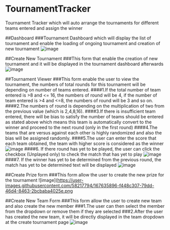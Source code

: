 # TournamentTracker
Tournament Tracker which will auto arrange the tournaments for different teams entered and assign the winner

##Dashboard
###Tournament Dashboard which will display the list of tournament and enable the loading of ongoing tournament and creation of new tournament
![image](https://user-images.githubusercontent.com/58217794/167633885-7efa630c-5d38-4714-af50-961a73ecd13a.png)

##Create New Tournament
###This form that enable the creation of new tournament and it will be displayed in the tournament dashboard afterwards
![image](https://user-images.githubusercontent.com/58217794/167634219-091cc56c-d7d9-4521-ab14-ec0e1b4c7c6c.png)

##Tournament Viewer
###This form enable the user to view the tournament, the numbers of total rounds for this tournament will be depending on number of teams entered.
####1.If the total number of team entered is >8 and <= 16, the numbers of round will be 4, if the number of team entered is >4 and <=8, the numbers of round will be 3 and so on.
####2.The numbers of round is depending on the multiplication of two from the previous value (which is 2,4,8,16).
####3.If there is insufficient team entered, there will be bias to satisfy the number of teams should be entered as stated above which means this team is automatically convert to the winner and proceed to the next round (only in the first round)
####4.The teams that are versus against each other is highly randomized and also the bias will be assigned randomly.
####5.The user can enter the score that each team obtained, the team with higher score is considered as the winner
![image](https://user-images.githubusercontent.com/58217794/167634354-d13a35f8-4a36-4ce1-926a-4dde0765b59a.png)
####6. If there round has yet to be played, the user can click the checkbox (Unplayed only) to check the match that has yet to play
![image](https://user-images.githubusercontent.com/58217794/167635826-54eb5549-fb65-45be-87a3-148b688b4dd8.png)
####7. If the winner has yet to be determined from the previous round, the match has yet to be determined text will be displayed
![image](https://user-images.githubusercontent.com/58217794/167635676-de15c17d-a530-4b9e-915c-385ef0b727ba.png)

##Create Prize form
###This form allow the user to create the new prize for the tournament
![image](https://user-images.githubusercontent.com/58217794/167635896-f448c307-79dd-46d4-8463-2bcbaba4025e.png

##Create New Team Form
###This form allow the user to create new team and also create the new member
###1.The user can then select the member from the dropdown or remove them if they are selected
###2.After the user has created the new team, it will be directly displayed in the team dropdown at the create tournament page
![image](https://user-images.githubusercontent.com/58217794/167636012-3f13b25b-5a31-47f3-be35-2bf2670b637a.png)










